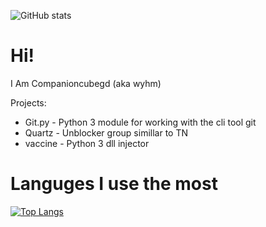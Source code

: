![GitHub stats](https://github-readme-stats.vercel.app/api?username=companioncubegd&show_icons=true&theme=tokyonight)

# Hi!
I Am Companioncubegd (aka wyhm)

Projects:
- Git.py - Python 3 module for working with the cli tool git
- Quartz - Unblocker group simillar to TN
- vaccine - Python 3 dll injector

# Languges I use the most
[![Top Langs](https://github-readme-stats.vercel.app/api/top-langs/?username=companioncubegd&layout=compact)](https://github.com/anuraghazra/github-readme-stats)

